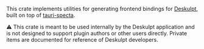 This crate implements utilities for generating frontend bindings for [Deskulpt](https://csci-shu-410-se-project.github.io/), built on top of [tauri-specta](https://github.com/specta-rs/tauri-specta).

⚠️ This crate is meant to be used internally by the Deskulpt application and is not designed to support plugin authors or other users directly. Private items are documented for reference of Deskulpt developers.
